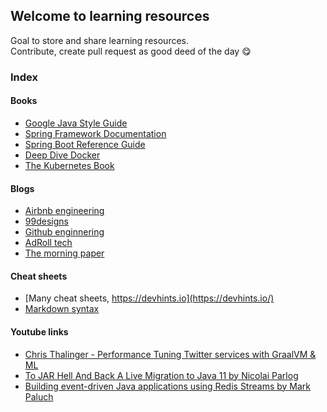 ## Welcome to learning resources

Goal to store and share learning resources. <br/>
Contribute, create pull request as good deed of the day :yum:

### Index

#### Books

 - [Google Java Style Guide](https://google.github.io/styleguide/javaguide.html)
 - [Spring Framework Documentation](https://docs.spring.io/spring/docs/current/spring-framework-reference/)
 - [Spring Boot Reference Guide](https://docs.spring.io/spring-boot/docs/current/reference/html/)
 - [Deep Dive Docker](https://leanpub.com/dockerdeepdive)
 - [The Kubernetes Book](https://leanpub.com/thekubernetesbook)

#### Blogs

 - [Airbnb engineering](https://medium.com/airbnb-engineering)
 - [99designs](https://99designs.co.uk/tech-blog/)
 - [Github enginnering](https://githubengineering.com/)
 - [AdRoll tech](http://tech.adroll.com/blog/)
 - [The morning paper](https://blog.acolyer.org/)

#### Cheat sheets
 
 - [Many cheat sheets, https://devhints.io](https://devhints.io/)
 - [Markdown syntax](https://guides.github.com/pdfs/markdown-cheatsheet-online.pdf)

#### Youtube links

 - [Chris Thalinger - Performance Tuning Twitter services with GraalVM & ML](https://www.youtube.com/watch?v=6W0Z2gjL9QY)
 - [To JAR Hell And Back A Live Migration to Java 11 by Nicolai Parlog](https://www.youtube.com/watch?v=xKmv24_2Asw)
 - [Building event-driven Java applications using Redis Streams by Mark Paluch](https://www.youtube.com/watch?v=NUwrSrYxFGg)